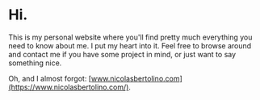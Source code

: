 # Hi.

This is my personal website where you'll find pretty much everything you need to know about me. I put my heart into it. Feel free to browse around and contact me if you have some project in mind, or just want to say something nice.

Oh, and I almost forgot: [www.nicolasbertolino.com](https://www.nicolasbertolino.com/).
